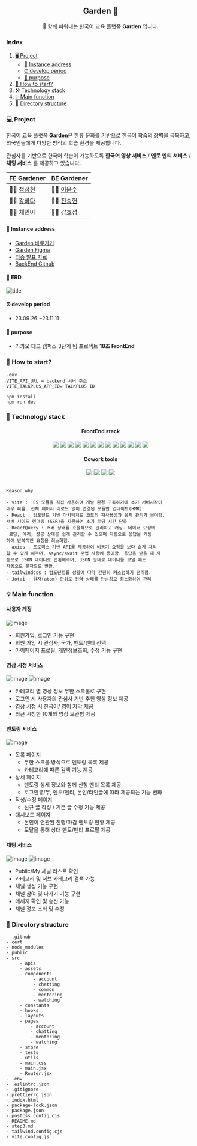 <div align="center">

## Garden 🌱

🌱 함께 피워내는 한국어 교육 플랫폼 **Garden** 입니다.

</div>

### Index

1. [🖥️ Project ](#-project)
   - [ 🎈 Instance address](#-instance-address)
   - [⏰ develop period](#-develop-period)
   - [🔎 purpose](#-purpose)
2. [🚀 How to start?](#-how-to-start)
3. [⚒️ Technology stack](#-technology-stack)
4. [💡 Main function](#-main-function)
5. [📌 Directory structure](#-directory-structure)

### 💻 Project

한국어 교육 플랫폼 **Garden**은 한류 문화를 기반으로 한국어 학습의 장벽을 극복하고, 외국인들에게 다양한 방식의 학습 환경을 제공합니다.

관심사를 기반으로 한국어 학습이 가능하도록 **한국어 영상 서비스** / **멘토 멘티 서비스** / **채팅 서비스** 를 제공하고 있습니다.

| FE Gardener                              | BE Gardener                                  |
| ---------------------------------------- | -------------------------------------------- |
| 👨‍🌾 [정성현](https://github.com/jsh1147)  | 👨‍🌾 [이윤수](https://github.com/sjmjys954646) |
| 👩‍🌾 [강바다](https://github.com/bada308)  | 👨‍🌾 [진승현](https://github.com/choboss00)    |
| 👩‍🌾 [채민아](https://github.com/chaemina) | 👩‍🌾 [강효정](https://github.com/cosmos-1885)  |

#### 🎈 Instance address

- [Garden 바로가기](https://ke94a9914479ca.user-app.krampoline.com/videos)
- [Garden Figma](https://www.figma.com/files/team/1281221260603795465)
- [최종 발표 자료](https://www.figma.com/proto/jSNn1VUwXERkTYLeBjV2vG/Garden-%EC%B5%9C%EC%A2%85-%EB%B0%9C%ED%91%9C?type=design&node-id=329-8399&t=5xGX6I22WIOIYrQM-0&scaling=scale-down&page-id=1%3A2&starting-point-node-id=329%3A8399)
- [BackEnd Github](https://github.com/Step3-kakao-tech-campus/Team18_BE)

#### 🎨 ERD

![title](https://user-images.githubusercontent.com/37840237/282228221-992a7c04-34b2-4b61-b4de-63e23fe8719c.png)

#### ⏰ develop period

- 23.09.26 ~23.11.11

#### 🔎 purpose

- 카카오 테크 캠퍼스 3단계 팀 프로젝트 **18조 FrontEnd**

### 🚀 How to start?

```
.env
VITE_API_URL = backend 서버 주소 
VITE_TALKPLUS_APP_ID= TALKPLUS ID 
```

```
npm install
npm run dev
```

### 🤖 Technology stack

<div align="center">

#### FrontEnd stack

<img src="https://img.shields.io/badge/Vite-646CFF?style=flat-square&logo=vite&logoColor=white"/>
<img src="https://img.shields.io/badge/React-61DAFB?style=flat-square&logo=react&logoColor=white"/>
<img src="https://img.shields.io/badge/ReactQuery-FF4154?style=flat-square&logo=reactquery&logoColor=white"/>
<img src="https://img.shields.io/badge/ReactRouter-CA4245?style=flat-square&logo=reactrouter&logoColor=white"/>
<img 
src="https://img.shields.io/badge/axios-5A29E4?style=flat-square&logo=axios&logoColor=white"/>
<img src="https://img.shields.io/badge/tailwindcss-06B6D4?style=flat-square&logo=tailwindcss&logoColor=white"/>
<img src="https://img.shields.io/badge/JavaScript-F7DF1E?style=flat-square&logo=javascript&logoColor=white"/>
<img src="https://img.shields.io/badge/👻 Jotai-000000?style=flat-square&logoColor=white"/>
<img src="https://img.shields.io/badge/npm-CB3837?style=flat-square&logo=npm&logoColor=white"/>
<img 
src="https://img.shields.io/badge/Lodash-3492FF?style=flat-square&logo=lodash&logoColor=white"/>
<img 
src="https://img.shields.io/badge/Swiper-6332F6?style=flat-square&logo=swiper&logoColor=white"/>
<img src="https://img.shields.io/badge/ESlint-4B32C3?style=flat-square&logo=eslint&logoColor=white"/>
<img src="https://img.shields.io/badge/Prettier-F7B93E?style=flat-square&logo=prettier&logoColor=white"/>

#### Cowork tools

<img src="https://img.shields.io/badge/GitHub-181717?style=flat-square&logo=github&logoColor=white"/>
<img src="https://img.shields.io/badge/Notion-000000?style=flat-square&logo=notion&logoColor=white"/>
<img src="https://img.shields.io/badge/ Slack-4A154B?style=flat-square&slack=notion&logoColor=white"/>
<img src="https://img.shields.io/badge/Figma-F24E1E?style=flat-square&logo=figma&logoColor=white"/>
</div>
<br/>



```
Reason why

- vite :  ES 모듈을 직접 사용하여 개발 환경 구축하기에 초기 서버시작이
매우 빠름. 전체 페이지 리로드 없이 변경된 모듈만 업데이트(HMR)
- React : 컴포넌트 기반 아키텍쳐로 코드의 재사용성과 유지 관리가 용이함.
서버 사이드 렌더링 (SSR)을 지원하여 초기 로딩 시간 단축
- ReactQuery : 서버 상태를 효율적으로 관리하고 캐싱. 데이터 요청의
 로딩, 에러, 성공 상태를 쉽게 관리할 수 있으며 자동으로 응답을 캐싱
하여 반복적인 요청을 최소화함.
- axios : 프로미스 기반 API를 제공하여 비동기 요청을 보다 쉽게 처리
할 수 있게 해주며, async/await 문법 사용에 용이함. 응답을 받을 때 자
동으로 JSON 데이터로 변환해주며, JSON 형태로 데이터를 보낼 때도
자동으로 문자열로 변환.
- tailwindcss : 컴포넌트를 상황에 따라 간편히 커스텀하기 편리함.
- Jotai : 원자(atom) 단위로 전역 상태를 단순하고 최소화하여 관리

```

### 💡 Main function

#### 사용자 계정
![image](https://github.com/Step3-kakao-tech-campus/Team18_FE/assets/71962076/1c80b8f7-ae82-493d-aeba-8943bd5fd1f1)

- 회원가입, 로그인 기능 구현
- 회원 가입 시 관심사, 국가, 멘토/멘티 선택
- 마이페이지 프로필, 개인정보조회, 수정 기능 구현

#### 영상 시청 서비스
![image](https://github.com/Step3-kakao-tech-campus/Team18_FE/assets/71962076/8fd660e2-ae73-4552-9672-9a1c9e9978c4)
![image](https://github.com/Step3-kakao-tech-campus/Team18_FE/assets/71962076/cbc9b52d-e82e-4e7f-9e4f-d337e6bdcfca)

- 카테고리 별 영상 정보 무한 스크롤로 구현
- 로그인 시 사용자의 관심사 기반 추천 영상 정보 제공
- 영상 시청 시 한국어/ 영어 자막 제공
- 최근 시청한 10개의 영상 보관함 제공

#### 멘토링 서비스
![image](https://github.com/Step3-kakao-tech-campus/Team18_FE/assets/71962076/ac72c994-92f9-4399-b0e7-03fb6ec47675)

- 목록 페이지
  - 무한 스크롤 방식으로 멘토링 목록 제공
  - 카테고리에 따른 검색 기능 제공
- 상세 페이지
  - 멘토링 상세 정보와 함께 신청 멘티 목록 제공
  - 로그인유/무, 멘토/멘티, 본인/타인글에 따라 제공되는 기능 변화
- 작성/수정 페이지
  - 신규 글 작성 / 기존 글 수정 기능 제공
- 대시보드 페이지
  - 본인이 연관된 진행/마감 멘토링 현황 제공
  - 모달을 통해 상대 멘토/멘티 프로필 제공

#### 채팅 서비스
![image](https://github.com/Step3-kakao-tech-campus/Team18_FE/assets/71962076/d1b13707-6161-4cb2-b51a-c6557ee2d14a)
![image](https://github.com/Step3-kakao-tech-campus/Team18_FE/assets/71962076/205fc551-26cc-4a8f-a852-168c4d0188cf)

- Public/My 채널 리스트 확인
- 카테고리 및 서브 카테고리 검색 가능
- 채널 생성 기능 구현
- 채널 참여 및 나가기 기능 구현
- 메세지 확인 및 송신 가능
- 채널 정보 조회 및 수정

### 📌 Directory structure

```
- .github
- cert
- node_modules
- public
- src
     - apis
     - assets
     - components
          - account
          - chatting
          - common
          - mentoring
          - watching
     - constants
     - hooks
     - layouts
     - pages
         - account
         - chatting
         - mentoring
         - watching
     - store
     - tests
     - utils
     - main.css
     - main.jsx
     - Router.jsx
- .env
- .eslintrc.json
- .gitignore
-.prettierrc.json
- index.html
- package-lock.json
- package.json
- postcss.config.cjs
- README.md
- step3.md
- tailwind.config.cjs
- vite.config.js
```

